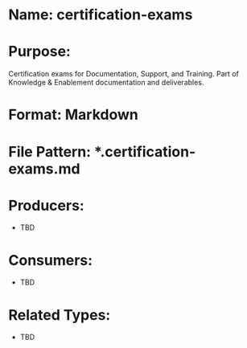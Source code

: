 # Name: certification-exams

# Purpose:
Certification exams for Documentation, Support, and Training. Part of Knowledge & Enablement documentation and deliverables.

# Format: Markdown

# File Pattern: *.certification-exams.md

# Producers:
- TBD

# Consumers:
- TBD

# Related Types:
- TBD
